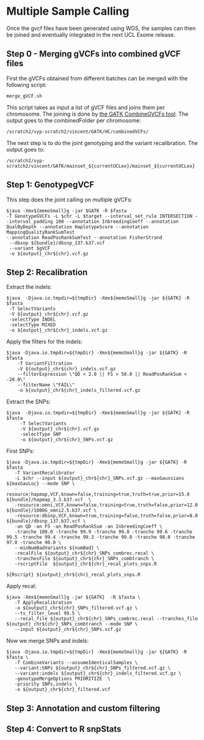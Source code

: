 # Multiple Sample Calling

Once the gvcf files have been generated using WGS, the samples can then be joined and eventually integrated in the
next UCL Exome release.

## Step 0 - Merging gVCFs into combined gVCF files

First the gVCFs obtained from different batches can be merged with the following script:
```
merge_gVCF.sh
```
This script takes as input a list of gVCF files and joins them per chromosome.
The joining is done by [the GATK CombineGVCFs tool](https://www.broadinstitute.org/gatk/gatkdocs/org_broadinstitute_gatk_tools_walkers_variantutils_CombineGVCFs.php).
The output goes to the combinedFolder per chromosome:

```
/scratch2/vyp-scratch2/vincent/GATK/HC/combinedVCFs/
```

The next step is to do the joint genotyping and the variant recalibration.
The output goes to:
```
/scratch2/vyp-scratch2/vincent/GATK/mainset_${currentUCLex}/mainset_${currentUCLex}
```

## Step 1: GenotypegVCF 

This step does the joint calling on multiple gVCFs:

```
$java -Xmx${memoSmall}g -jar $GATK -R $fasta
-T GenotypeGVCFs -L $chr -L $target --interval_set_rule INTERSECTION --interval_padding 100 --annotation InbreedingCoeff --annotation QualByDepth --annotation HaplotypeScore --annotation MappingQualityRankSumTest
--annotation ReadPosRankSumTest --annotation FisherStrand
 --dbsnp ${bundle}/dbsnp_137.b37.vcf
 --variant $gVCF
 -o ${output}_chr${chr}.vcf.gz
```

## Step 2: Recalibration 

Extract the indels:
```
$java  -Djava.io.tmpdir=${tmpDir} -Xmx${memoSmall}g -jar ${GATK} -R $fasta
 -T SelectVariants 
 -V ${output}_chr${chr}.vcf.gz 
 -selectType INDEL 
 -selectType MIXED 
 -o ${output}_chr${chr}_indels.vcf.gz
```

Apply the filters for the indels:
```
$java -Djava.io.tmpdir=${tmpDir} -Xmx${memoSmall}g -jar ${GATK} -R $fasta
    -T VariantFiltration 
    -V ${output}_chr${chr}_indels.vcf.gz 
    --filterExpression \"QD < 2.0 || FS > 50.0 || ReadPosRankSum < -20.0\" 
    --filterName \"FAIL\" 
    -o ${output}_chr${chr}_indels_filtered.vcf.gz
```

Extract the SNPs:
```
$java  -Djava.io.tmpdir=${tmpDir} -Xmx${memoSmall}g -jar ${GATK} -R $fasta
     -T SelectVariants
     -V ${output}_chr${chr}.vcf.gz
     -selectType SNP 
     -o ${output}_chr${chr}_SNPs.vcf.gz
```

First SNPs:
```
$java -Djava.io.tmpdir=${tmpDir} -Xmx${memoSmall}g -jar ${GATK} -R $fasta 
   -T VariantRecalibrator
   -L $chr --input ${output}_chr${chr}_SNPs.vcf.gz --maxGaussians ${maxGauLoc} --mode SNP \
   -resource:hapmap,VCF,known=false,training=true,truth=true,prior=15.0 ${bundle}/hapmap_3.3.b37.vcf  \
   -resource:omni,VCF,known=false,training=true,truth=false,prior=12.0 ${bundle}/1000G_omni2.5.b37.vcf \
   -resource:dbsnp,VCF,known=true,training=false,truth=false,prior=8.0 ${bundle}/dbsnp_137.b37.vcf \
   -an QD -an FS -an ReadPosRankSum -an InbreedingCoeff \
   -tranche 100.0 -tranche 99.9 -tranche 99.8 -tranche 99.6 -tranche 99.5 -tranche 99.4 -tranche 99.3 -tranche 99.0 -tranche 98.0 -tranche 97.0 -tranche 90.0 \
   --minNumBadVariants ${numBad} \
   -recalFile ${output}_chr${chr}_SNPs_combrec.recal \
   -tranchesFile ${output}_chr${chr}_SNPs_combtranch \
   -rscriptFile  ${output}_chr${chr}_recal_plots_snps.R
```
```
${Rscript} ${output}_chr${chr}_recal_plots_snps.R
```

Apply recal:
```
$java -Xmx${memoSmall}g -jar ${GATK}  -R $fasta \
   -T ApplyRecalibration
   -o ${output}_chr${chr}_SNPs_filtered.vcf.gz \
   --ts_filter_level 99.5 \
   --recal_file ${output}_chr${chr}_SNPs_combrec.recal --tranches_file ${output}_chr${chr}_SNPs_combtranch --mode SNP \
   --input ${output}_chr${chr}_SNPs.vcf.gz
```

Now we merge SNPs and indels:
```
$java -Djava.io.tmpdir=${tmpDir} -Xmx${memoSmall}g -jar ${GATK} -R $fasta \
   -T CombineVariants --assumeIdenticalSamples \
   --variant:SNPs ${output}_chr${chr}_SNPs_filtered.vcf.gz \
   --variant:indels ${output}_chr${chr}_indels_filtered.vcf.gz \
   -genotypeMergeOptions PRIORITIZE  \
   -priority SNPs,indels \
   -o ${output}_chr${chr}_filtered.vcf
```

## Step 3: Annotation and custom filtering

## Step 4: Convert to R snpStats

